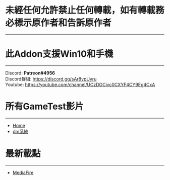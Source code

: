 # 未經任何允許禁止任何轉載，如有轉載務必標示原作者和告訴原作者
***
# 此Addon支援Win10和手機  <br />
***
Discord: **Patreon#4956** <br />
Discord群組: https://discord.gg/sAr8vpUyru <br />
Youtube: https://youtube.com/channel/UCzDOCivc0CXYF4CY9Eg4CxA <br />

# 所有GameTest影片
***
* [Home](https://youtu.be/_DP5KmwGCMc)
* [dm系統](https://youtu.be/ML_gFV9oj10)

# 最新載點
***
* [MediaFire](https://www.mediafire.com/file/q59fkhbccf9vww9/api%25282%2529.mcpack/file)
